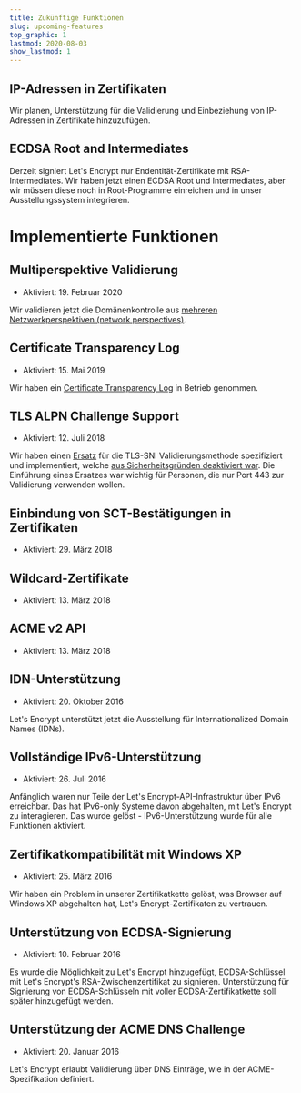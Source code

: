 ```yaml
---
title: Zukünftige Funktionen
slug: upcoming-features
top_graphic: 1
lastmod: 2020-08-03
show_lastmod: 1
---
```



## IP-Adressen in Zertifikaten

Wir planen, Unterstützung für die Validierung und Einbeziehung von IP-Adressen in Zertifikate hinzuzufügen.

## ECDSA Root and Intermediates

Derzeit signiert Let's Encrypt nur Endentität-Zertifikate mit RSA-Intermediates. Wir haben jetzt einen ECDSA Root und Intermediates, aber wir müssen diese noch in Root-Programme einreichen und in unser Ausstellungssystem integrieren.

# Implementierte Funktionen

## Multiperspektive Validierung

* Aktiviert: 19. Februar 2020

Wir validieren jetzt die Domänenkontrolle aus [mehreren Netzwerkperspektiven (network perspectives)](/2020/02/19/multi-perspective-validation.html).

## Certificate Transparency Log

* Aktiviert: 15. Mai 2019

Wir haben ein [Certificate Transparency Log](/docs/ct-logs) in Betrieb genommen.

## TLS ALPN Challenge Support

* Aktiviert: 12. Juli 2018

Wir haben einen [Ersatz](https://tools.ietf.org/html/rfc8737) für die TLS-SNI Validierungsmethode spezifiziert und implementiert, welche [aus Sicherheitsgründen deaktiviert war](https://community.letsencrypt.org/t/important-what-you-need-to-know-about-tls-sni-validation-issues/50811). Die Einführung eines Ersatzes war wichtig für Personen, die nur Port 443 zur Validierung verwenden wollen.

## Einbindung von SCT-Bestätigungen in Zertifikaten

* Aktiviert: 29. März 2018

## Wildcard-Zertifikate

* Aktiviert: 13. März 2018

## ACME v2 API

* Aktiviert: 13. März 2018

## IDN-Unterstützung

* Aktiviert: 20. Oktober 2016

Let's Encrypt unterstützt jetzt die Ausstellung für Internationalized Domain Names (IDNs).

## Vollständige IPv6-Unterstützung

* Aktiviert: 26. Juli 2016

Anfänglich waren nur Teile der Let's Encrypt-API-Infrastruktur über IPv6 erreichbar. Das hat IPv6-only Systeme davon abgehalten, mit Let's Encrypt zu interagieren. Das wurde gelöst - IPv6-Unterstützung wurde für alle Funktionen aktiviert.

## Zertifikatkompatibilität mit Windows XP

* Aktiviert: 25. März 2016

Wir haben ein Problem in unserer Zertifikatkette gelöst, was Browser auf Windows XP abgehalten hat, Let's Encrypt-Zertifikaten zu vertrauen.

## Unterstützung von ECDSA-Signierung

* Aktiviert: 10. Februar 2016

Es wurde die Möglichkeit zu Let's Encrypt hinzugefügt, ECDSA-Schlüssel mit Let's Encrypt's RSA-Zwischenzertifikat zu signieren. Unterstützung für Signierung von ECDSA-Schlüsseln mit voller ECDSA-Zertifikatkette soll später hinzugefügt werden.

## Unterstützung der ACME DNS Challenge

* Aktiviert: 20. Januar 2016

Let's Encrypt erlaubt Validierung über DNS Einträge, wie in der ACME-Spezifikation definiert.
